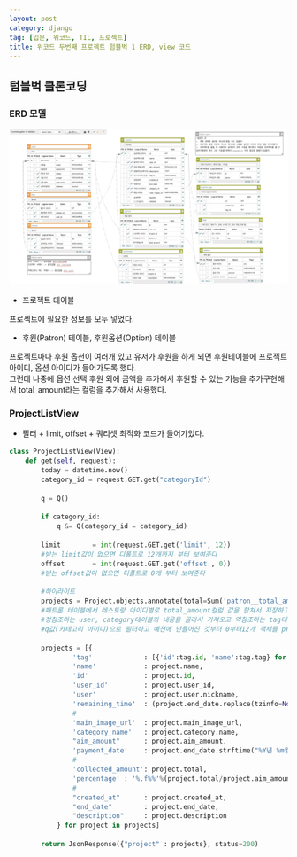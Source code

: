 ```yaml
---
layout: post
category: django
tag: [입문, 위코드, TIL, 프로젝트]
title: 위코드 두번째 프로젝트 험블벅 1 ERD, view 코드
---
```


## 텀블벅 클론코딩 

### ERD 모델

![erd](/public/img/humblebug_erd.png)


- 프로젝트 테이블

프로젝트에 필요한 정보를 모두 넣었다.

- 후원(Patron) 테이블, 후원옵션(Option) 테이블

프로젝트마다 후원 옵션이 여러개 있고 유저가 후원을 하게 되면 후원테이블에 프로젝트 아이디, 옵션 아이디가 들어가도록 했다.  
그런데 나중에 옵션 선택 후원 외에 금액을 추가해서 후원할 수 있는 기능을 추가구현해서 total_amount라는 컬럼을 추가해서 사용했다. 

### ProjectListView

- 필터 + limit, offset + 쿼리셋 최적화 코드가 들어가있다.

```python
class ProjectListView(View):
    def get(self, request):
        today = datetime.now()
        category_id = request.GET.get("categoryId")

        q = Q()

        if category_id:
            q &= Q(category_id = category_id)
        
        limit        = int(request.GET.get('limit', 12))
        #받는 limit값이 없으면 디폴트로 12개까지 부터 보여준다
        offset       = int(request.GET.get('offset', 0))
        #받는 offset값이 없으면 디폴트로 0개 부터 보여준다

        #하이라이트
        projects = Project.objects.annotate(total=Sum('patron__total_amount'), count=Count('patron')).prefetch_related('tag').select_related('user', 'category').filter(q).order_by('created_at')[offset:offset+limit]
        #패트론 테이블에서 레스토랑 아이디별로 total_amount컬럼 값을 합쳐서 저장하고 가상의 컬럼 patron__total_amount에 저장한다. 
        #정참조하는 user, category테이블의 내용을 골라서 가져오고 역참조하는 tag테이블의 내용을 미리 가져와서
        #q값(카테고리 아이디)으로 필터하고 예전에 만들어진 것부터 0부터12개 객체를 projects에 저장한다.  

        projects = [{
                'tag'             : [{'id':tag.id, 'name':tag.tag} for tag in project.tag.all()],
                'name'            : project.name,
                'id'              : project.id,
                'user_id'         : project.user_id,
                'user'            : project.user.nickname,
                'remaining_time'  : (project.end_date.replace(tzinfo=None) - today).days,
                #
                'main_image_url'  : project.main_image_url,
                'category_name'   : project.category.name,
                "aim_amount"      : project.aim_amount,
                'payment_date'    : project.end_date.strftime("%Y년 %m월 %d일"),
                #
                'collected_amount': project.total,
                'percentage' : '%.f%%'%(project.total/project.aim_amount*100) if project.total else '0%',
                #
                "created_at"      : project.created_at,
                "end_date"        : project.end_date, 
                "description"     : project.description
            } for project in projects]
            
        return JsonResponse({"project" : projects}, status=200)
```
